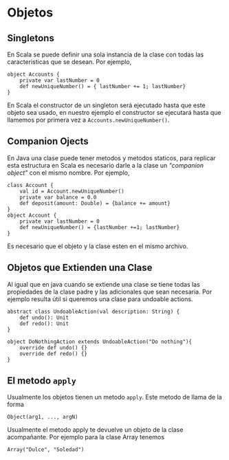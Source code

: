 # Objetos

## Singletons

En Scala se puede definir una sola instancia de la clase con todas las caracteristicas que se desean. Por ejemplo,

    object Accounts {
        private var lastNumber = 0
        def newUniqueNumber() = { lastNumber += 1; lastNumber}
    }

En Scala el constructor de un singleton será ejecutado hasta que este objeto sea usado, en nuestro ejemplo el constructor se ejecutará hasta que llamemos por primera vez a `Accounts.newUniqueNumber()`. 

## Companion Ojects

En Java una clase puede tener metodos y metodos staticos, para replicar esta estructura en Scala es necesario darle a la clase un *"companion object"* con el mismo nombre. Por ejemplo,

    class Account {
        val id = Account.newUniqueNumber()
        private var balance = 0.0
        def deposit(amount: Double) = {balance += amount}
    }
    object Account {
        private var lastNumber = 0
        def newUniqueNumber() = {lastNumber +=1; lastNumber}
    }


Es necesario que el objeto y la clase esten en el mismo archivo.

## Objetos que Extienden una Clase

Al igual que en java cuando se extiende una clase se tiene todas las propiedades de la clase padre y las adicionales que sean necesaria. Por ejemplo resulta útil si queremos una clase para undoable actions.

    abstract class UndoableAction(val description: String) {
        def undo(): Unit
        def redo(): Unit
    }

    object DoNothingAction extends UndoableAction("Do nothing"){
        override def undo() {}
        override def redo() {}
    }

## El metodo `apply`

Usualmente los objetos tienen un metodo `apply`.  Este metodo de llama de la forma

    Object(arg1, ..., argN)

Usualmente el metodo apply te devuelve un objeto de la clase acompañante. Por ejemplo para la clase Array tenemos 

    Array("Dulce", "Soledad")

